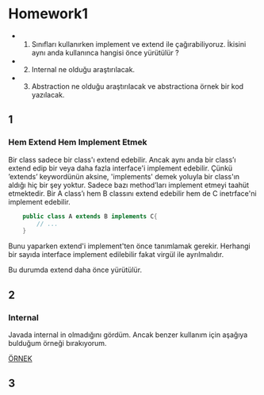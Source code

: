 # Homework1

-
    1) Sınıfları kullanırken implement ve extend ile çağırabiliyoruz. İkisini aynı anda kullanınca hangisi önce
       yürütülür ?
-
    2) Internal ne olduğu araştırılacak.
-
    3) Abstraction ne olduğu araştırılacak ve abstractiona örnek bir kod yazılacak.

## 1

### Hem Extend Hem Implement Etmek

Bir class sadece bir class'ı extend edebilir.
Ancak aynı anda bir class’ı extend edip bir veya
daha fazla interface'i implement edebilir.
Çünkü ’extends’ keywordünün aksine, 'implements'
demek yoluyla bir class'ın aldığı hiç bir şey yoktur.
Sadece bazı method’ları
implement etmeyi taahüt etmektedir.
Bir A class’ı hem B classını extend edebilir hem
de C inetrface'ni implement edebilir.

``` Java
    public class A extends B implements C{
        // ...
    }
```

Bunu yaparken extend'i implement'ten önce tanımlamak
gerekir.
Herhangi bir sayıda interface implement edilebilir
fakat virgül ile ayrılmalıdır.

Bu durumda extend daha önce yürütülür.

## 2

### Internal

Javada internal in olmadığını gördüm. Ancak benzer
kullanım için aşağıya bulduğum örneği bırakıyorum.

[ÖRNEK](http://www.javacamp.org/javavscsharp/internal.html)

## 3